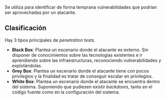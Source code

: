Se utiliza para identificar de forma temprana vulnerabilidades que podrían ser aprovechadas por un atacante.

## Clasificación

Hay 3 tipos principales de *penetration tests*.

- **Black Box**: Plantea un escenario donde el atacante es externo. Sin disponer de conocimientos sobre las tecnologías existentes e ir aprendiendo sobre las infraestructuras, reconociendo vulnerabilidades y explotándolas.
- **Grey Box**: Plantea un escenario donde el atacante tiene con pocos privilegios y la finalidad es tratar de conseguir escalar en privilegios.
- **White Box**: Plantea un escenario donde el atacante se encuentra dentro del sistema. Suponiendo que pudiesen existir *backdoors*, tanto en el código fuente como en la configuración del sistema.
